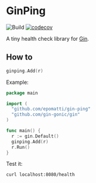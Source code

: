 # GinPing

![Build](https://github.com/epomatti/gin-ping/actions/workflows/go.yml/badge.svg) [![codecov](https://codecov.io/gh/epomatti/gin-ping/branch/main/graph/badge.svg?token=FNZD2AMY6K)](https://codecov.io/gh/epomatti/gin-ping)

A tiny health check library for [Gin][1].

## How to

```go
ginping.Add(r)
```

Example:

```go
package main

import (
  "github.com/epomatti/gin-ping"
  "github.com/gin-gonic/gin"
)

func main() {
  r := gin.Default()
  ginping.Add(r)
  r.Run()
}
```

Test it:

```sh
curl localhost:8080/health
```

[1]: https://github.com/gin-gonic/gin
